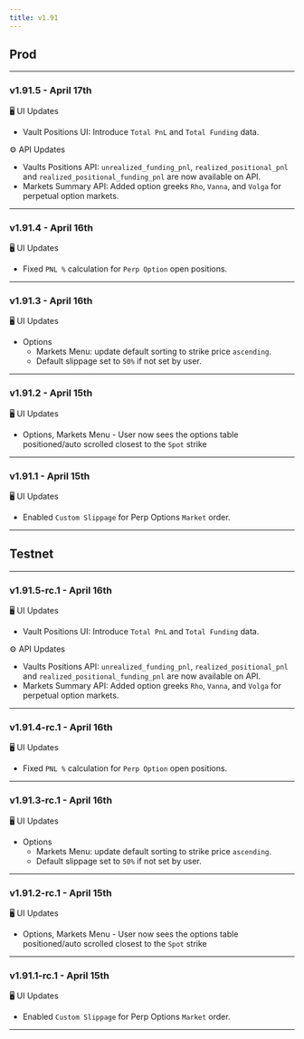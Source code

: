 ```yaml
---
title: v1.91
---
```

## Prod
---
### v1.91.5 - April 17th
🖥️  UI Updates
* Vault Positions UI: Introduce `Total PnL` and `Total Funding` data.

⚙️ API Updates
* Vaults Positions API:  `unrealized_funding_pnl`, `realized_positional_pnl` and `realized_positional_funding_pnl` are now available on API.
* Markets Summary API: Added option greeks `Rho`, `Vanna`, and `Volga` for perpetual option markets.
---
### v1.91.4 - April 16th
🖥️  UI Updates
* Fixed `PNL %` calculation for `Perp Option` open positions.
---
### v1.91.3 - April 16th
🖥️  UI Updates
* Options
  * Markets Menu: update default sorting to strike price `ascending`.
  * Default slippage set to `50%` if not set by user.
---
### v1.91.2 - April 15th
🖥️  UI Updates
* Options, Markets Menu - User now sees the options table positioned/auto scrolled closest to the `Spot` strike
---
### v1.91.1 - April 15th
🖥️  UI Updates
* Enabled `Custom Slippage` for Perp Options `Market` order.
---


## Testnet
---
### v1.91.5-rc.1 - April 16th
🖥️  UI Updates
* Vault Positions UI: Introduce `Total PnL` and `Total Funding` data.

⚙️ API Updates
* Vaults Positions API:  `unrealized_funding_pnl`, `realized_positional_pnl` and `realized_positional_funding_pnl` are now available on API.
* Markets Summary API: Added option greeks `Rho`, `Vanna`, and `Volga` for perpetual option markets.
---
### v1.91.4-rc.1 - April 16th
🖥️  UI Updates
* Fixed `PNL %` calculation for `Perp Option` open positions.
---
### v1.91.3-rc.1 - April 16th
🖥️  UI Updates
* Options
  * Markets Menu: update default sorting to strike price `ascending`.
  * Default slippage set to `50%` if not set by user.
---
### v1.91.2-rc.1 - April 15th
🖥️  UI Updates
* Options, Markets Menu - User now sees the options table positioned/auto scrolled closest to the `Spot` strike
---
### v1.91.1-rc.1 - April 15th
🖥️  UI Updates
* Enabled `Custom Slippage` for Perp Options `Market` order.
---
